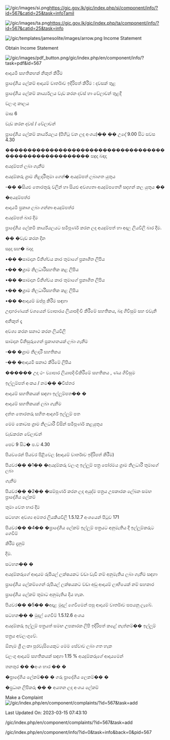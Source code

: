 <!-- Source: https://gic.gov.lk/gic/index.php/en/component/info/?id=567&catid=25&task=info -->

![/gic/images/si.png](/gic/images/si.png)https://gic.gov.lk/gic/index.php/si/component/info/?id=567&catid=25&task=infoTamil

![/gic/images/ta.png](/gic/images/ta.png)https://gic.gov.lk/gic/index.php/ta/component/info/?id=567&catid=25&task=info

![/gic/templates/jamesolite/images/arrow.png](/gic/templates/jamesolite/images/arrow.png) Income Statement

Obtain Income Statement

![/gic/images/pdf_button.png](/gic/images/pdf_button.png)/gic/index.php/en/component/info/?task=pdf&id=567

ආදායමි සහතිකහක් නිකුත් කිරීම

ප්‍රාදේශීය ලේකම් ආදායම් වාර්තාව ඉදිරිපත් කිරීම : දවසක් තුළ

ප්‍රාදේශීය ලේකම් කාර්ය්‍යලය වැඩ කරන දවස් හා වේලාවන් තුළදී

වලංගු කාලය

මාස 6

වැඩ කරන දවස් / වේලාවන්

ප්‍රාදේශීය ලේකම් කාර්ය්යලය (පිහිටු වන ලද අංශය)�� �� උදේ 9.00 සිට සවස 4.30

������������������������������������������������������� සඳුදා බඳාදා

අයදුම්පත් ලබා ගැනීම

අයදුම්කරු ග්‍රාම නිළදාරීතුමා ගෙන්� අයදුම්පත් ලබාගත යුතුය

-�� �සියළු තොරතුරු වලින් හා සියළු අවශ්‍යතා අයදුම්පතෙහි සදහන් කල යුතුය ��

�අයදුම්පත්ර

ආදායමි ප්‍රකාශ ලබා ගන්නා අයදුම්පත්ර

අයදුම්පත් බාර දීම

ප්‍රාදේශීය ලේකමි කාර්ය්යලයට සමිපූර්ණ කරන ලද අයදුම්පත් හා අදාල ලියවිලි බාර දීම.

�� �වැඩ කරන දින

සදුදා සහ� බදාදා

•�� �සාමදාන විනිශ්චය කාර තුමාගේ ප්‍රකාශිත ලිපිය

•�� �ග්‍රාම නිලධාරීසහතික කළ ලිපිය

•�� �සාමදාන විනිශ්චය කාර තුමාගේ ප්‍රකාශිත ලිපිය

•�� �ග්‍රාම නිලධාරීසහතික කළ ලිපිය

•�� �ආදායම් ඔප්පු කිරීම සඳහා

උදාහරණයක් වශයෙන් ව්‍යාපාරය ලියාපදිංචි කිරීමේ සහතිකය, බදු ගිවිසුම් සහ එවැනි

අනිකුත් දෑ

අවශ්‍ය කරන සනාථ කරන ලියවිලි

සාමදාන විනිසුරුගෙන් ප්‍රකාශනයක් ලබා ගැනීම

-�� �ග්‍රාම නිලදාරී සහතිකය

-�� �ආදායමි සනාථ කිරිමේ ලිපිය

������ උදා ථ- ව්‍යාපාර ලියාපදිංචිකිරීමේ සහතිකය , ණය ගිවිසුම

ඉල්ලූම්පත් අංකය / නම�� �විස්තර

ආදායම් සහතිකයක් සඳහා ඉල්ලූම්පත�� �

ආදායම් සහතිකයක් ලබා ගැනීම

දත්ත තොරතරු සහිත ආදර්ශ ඉල්ලූම් පත

මෙම කොටස ග්‍රාම නිලධාරී විසින් සමීපූර්ණ කළයුතුය

වැඩකරන වේලාවන්

පෙව 9 සිට� ප.ව 4.30

පියවරෙන් පියවර පිළිවෙල (ආදායම් වාර්තාව ඉදිරිපත් කිරීම)

පියවර�� �1�� �අයදුම්කරු වලංගු ඉල්ලූම් පත්‍ර පෝරමය ග්‍රාම නිලධාරී තුමාගේ ලබා

ගැනීම

පියවර�� �2�� �සම්පූර්ණ කරන ලද අයුද්ම පත්‍රය උපකාරක ලේඛන සමඟ ප්‍රාදේශීය ලේකම්

තුමා වෙත භාර දීම

සටහන: අවශ්‍ය අමතර ලියකියවිලි 1.5.12.7 අංශයෙන් පිටුව 171

පියවර�� �4�� �ප්‍රාදේශීය ලේකම් ඉල්ලූම් පත්‍රයට අනුමැතිය දී ඉල්ලූම්කරුට ගෙවීම්

කිරීම දැනුම්

දීම.

සටහන�� �

අයදුම්කරුගේ ආදායම රුපියල් ලක්ෂයකට වඩා වැඩි නම් අනුමැතිය ලබා ගැනීම සඳහා

ප්‍රාදේශීය ලේකම්ගෙන් රුපියල් ලක්ෂයකට වඩා අඩු ආදායම් ලාභියෙක් නම් සහකාර

ප්‍රාදේශීය ලේකම් තුමාට අනුමැතිය දිය හැක.

පියවර�� �5�� �අදාළ මුදල් ගෙවීමෙන් පසු ආදායම් වාර්තාව සපයනු ලැබේ.

සටහන�� � මුදල් ගෙවීම් 1.5.12.6 අංශය

අයදුම්කරු ඉල්ලූම් පත්‍රයත් සමඟ උපකාරක ලිපි ඉදිරිපත් කළේ නැත්නම්�� ඉල්ලූම්

පත්‍රය අවලංගුවේ.

ඕනෑම ශ්‍රී ලංකා පුරවැසියෙකුට මෙම සේවාව ලබා ගත හැක

වලංගු ආදායම් සහතිකයක් සඳහා 1.15 % අයදුම්කරුගේ ආදායමෙන්

තනතුර �� �අංශ භාර �� �

�ප්‍රාදේශිය ලේකම්�� � ගරු ප්‍රාදේශිය ලෙකම්�� �

�ප්‍රධාන ලිපිකරු �� � අයතන ලද අංශය ලේකම්

Make a Complaint ![/gic/index.php/en/component/complaints/?id=567&task=add](/gic/index.php/en/component/complaints/?id=567&task=add)

Last Updated On: 2023-03-15 07:43:10

/gic/index.php/en/component/complaints/?id=567&task=add

/gic/index.php/en/component/info/?id=0&task=info&back=0&pid=567
